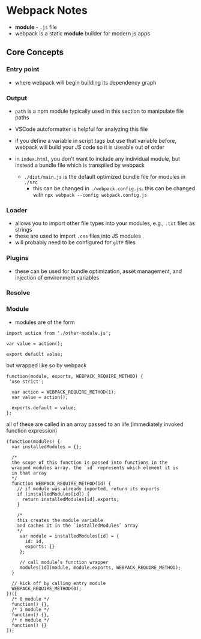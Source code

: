 # Webpack Notes

- **module** - `.js` file
- webpack is a static **module** builder for modern js apps

## Core Concepts

### Entry point

- where webpack will begin building its dependency graph

### Output

- `path` is a npm module typically used in this section to manipulate file paths
- VSCode autoformatter is helpful for analyzing this file

- if you define a variable in script tags but use that variable before, webpack will build your JS code so it is useable out of order
- in `index.html`, you don't want to include any individual module, but instead a bundle file which is transpiled by webpack
  - `./dist/main.js` is the default optimized bundle file for modules in `./src`
    - this can be changed in `./webpack.config.js`. this can be changed with `npx webpack --config webpack.config.js`

### Loader

- allows you to import other file types into your modules, e.g., `.txt` files as strings
- these are used to import `.css` files into JS modules
- will probably need to be configured for `glTF` files

### Plugins

- these can be used for bundle optimization, asset management, and injection of environment variables

### Resolve

### Module

- modules are of the form
```
import action from './other-module.js';

var value = action();

export default value;
```

but wrapped like so by webpack
```
function(module, exports, WEBPACK_REQUIRE_METHOD) {
 'use strict';
  
  var action = WEBPACK_REQUIRE_METHOD(1);
  var value = action();

  exports.default = value;
};
```
all of these are called in an array passed to an iife (immediately invoked function expression)
```
(function(modules) {
  var installedModules = {};

  /*
  the scope of this function is passed into functions in the 
  wrapped modules array. the `id` represents which element it is
  in that array
  */
  function WEBPACK_REQUIRE_METHOD(id) {
    // if module was already imported, return its exports
    if (installedModules[id]) {
      return installedModules[id].exports;
    }

    /*
    this creates the module variable
    and caches it in the `installedModules` array
    */
     var module = installedModules[id] = {
       id: id,
       exports: {}
     };

     // call module’s function wrapper
     modules[id](module, module.exports, WEBPACK_REQUIRE_METHOD);
  }

  // kick off by calling entry module
  WEBPACK_REQUIRE_METHOD(0);
})([
  /* 0 module */
  function() {},
  /* 1 module */
  function() {},
  /* n module */
  function() {}
]);
```
